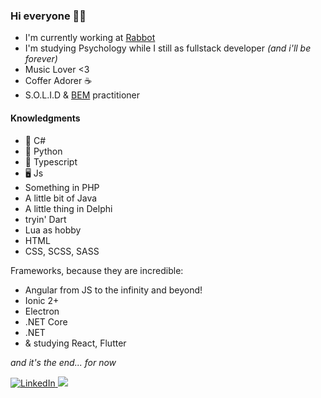 ### Hi everyone 🤘🏼

- I'm currently working at [Rabbot](https://rabbot.co)
- I'm studying Psychology while I still as fullstack developer *(and i'll be forever)*
- Music Lover <3
- Coffer Adorer ☕
- S.O.L.I.D & [BEM](http://getbem.com/introduction/) practitioner

#### Knowledgments
- 🖤 C#
- 🐍 Python 
- 🥰 Typescript
- 🖥️ Js
- Something in PHP
- A little bit of Java
- A little thing in Delphi
- tryin' Dart
- Lua as hobby
- HTML
- CSS, SCSS, SASS 

Frameworks, because they are incredible: 
- Angular from JS to the infinity and beyond!
- Ionic 2+
- Electron
- .NET Core
- .NET
- & studying React, Flutter

*and it's the end... for now*

<p align="left">
  <a href="https://www.linkedin.com/in/mattheus-alberto/">
    <img src="https://img.shields.io/badge/LinkedIn-%230077B5.svg?&style=flat-square&logo=linkedin&logoColor=white" alt="LinkedIn">
  </a>
  <a href="https://api.whatsapp.com/send?phone=5521983080946&text=Ol%C3%A1%20Mattheus!%20" alt="WhatsApp">
    <img src="https://img.shields.io/badge/-WhatsApp-25d366?style=flat-square&labelColor=25d366&logo=whatsapp&logoColor=white&link=https://api.whatsapp.com/send?phone=5521983080946&text=Ol%C3%A1%20Mattheus!%20"/>
  </a>
</p>

